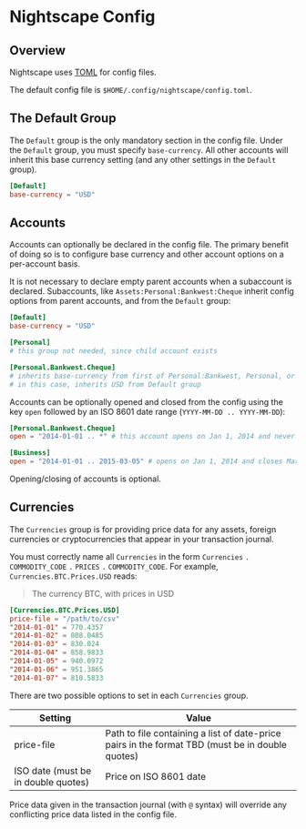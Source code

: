 Nightscape Config
=================

Overview
--------

Nightscape uses [TOML](https://github.com/toml-lang/toml)
for config files.

The default config file is `$HOME/.config/nightscape/config.toml`.


The Default Group
-----------------

The `Default` group is the only mandatory section in the config
file. Under the `Default` group, you must specify `base-currency`. All
other accounts will inherit this base currency setting (and any other
settings in the `Default` group).

```toml
[Default]
base-currency = "USD"
```


Accounts
--------

Accounts can optionally be declared in the config file. The primary
benefit of doing so is to configure base currency and other account
options on a per-account basis.

It is not necessary to declare empty parent accounts when a subaccount
is declared. Subaccounts, like `Assets:Personal:Bankwest:Cheque` inherit
config options from parent accounts, and from the `Default` group:

```toml
[Default]
base-currency = "USD"

[Personal]
# this group not needed, since child account exists

[Personal.Bankwest.Cheque]
# inherits base-currency from first of Personal:Bankwest, Personal, or Default
# in this case, inherits USD from Default group
```

Accounts can be optionally opened and closed from the config using the key
`open` followed by an ISO 8601 date range (`YYYY-MM-DD .. YYYY-MM-DD`):

```toml
[Personal.Bankwest.Cheque]
open = "2014-01-01 .. *" # this account opens on Jan 1, 2014 and never closes

[Business]
open = "2014-01-01 .. 2015-03-05" # opens on Jan 1, 2014 and closes Mar 5, 2015
```

Opening/closing of accounts is optional.


Currencies
----------

The `Currencies` group is for providing price data for any assets, foreign
currencies or cryptocurrencies that appear in your transaction journal.

You must correctly name all `Currencies` in the form `Currencies`
`.` `COMMODITY_CODE` `.` `PRICES` `.` `COMMODITY_CODE`. For example,
`Currencies.BTC.Prices.USD` reads:

> The currency BTC, with prices in USD

```toml
[Currencies.BTC.Prices.USD]
price-file = "/path/to/csv"
"2014-01-01" = 770.4357
"2014-01-02" = 808.0485
"2014-01-03" = 830.024
"2014-01-04" = 858.9833
"2014-01-05" = 940.0972
"2014-01-06" = 951.3865
"2014-01-07" = 810.5833
```

There are two possible options to set in each `Currencies` group.

Setting    | Value
---        | ---
price-file | Path to file containing a list of date-price pairs in the format TBD (must be in double quotes)
ISO date (must be in double quotes) | Price on ISO 8601 date

Price data given in the transaction journal (with `@` syntax) will
override any conflicting price data listed in the config file.
